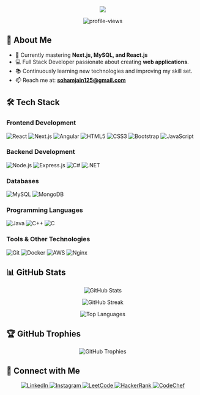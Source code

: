 <div align="center">
  <img src="https://readme-typing-svg.herokuapp.com/?lines=Hi+👋+I'm+Soham+Jain;Full+Stack+Developer+from+India&center=true&width=400&height=50" />
</div>

<p align="center">
  <img src="https://komarev.com/ghpvc/?username=sohamjain125&label=Profile%20views&color=0e75b6&style=flat" alt="profile-views" />
</p>

## 🚀 About Me
- 🔭 Currently mastering **Next.js, MySQL, and React.js**
- 💻 Full Stack Developer passionate about creating **web applications**.
- 📚 Continuously learning new technologies and improving my skill set.
- 📫 Reach me at: **sohamjain125@gmail.com**

## 🛠️ Tech Stack

### Frontend Development
<p>
  <img src="https://img.shields.io/badge/-React-61DAFB?style=flat-square&logo=react&logoColor=black" alt="React"/>
  <img src="https://img.shields.io/badge/-Next.js-000000?style=flat-square&logo=next.js&logoColor=white" alt="Next.js"/>
  <img src="https://img.shields.io/badge/-Angular-DD0031?style=flat-square&logo=angular&logoColor=white" alt="Angular"/>
  <img src="https://img.shields.io/badge/-HTML5-E34F26?style=flat-square&logo=html5&logoColor=white" alt="HTML5"/>
  <img src="https://img.shields.io/badge/-CSS3-1572B6?style=flat-square&logo=css3&logoColor=white" alt="CSS3"/>
  <img src="https://img.shields.io/badge/-Bootstrap-7952B3?style=flat-square&logo=bootstrap&logoColor=white" alt="Bootstrap"/>
  <img src="https://img.shields.io/badge/-JavaScript-F7DF1E?style=flat-square&logo=javascript&logoColor=black" alt="JavaScript"/>
</p>

### Backend Development
<p>
  <img src="https://img.shields.io/badge/-Node.js-339933?style=flat-square&logo=node.js&logoColor=white" alt="Node.js"/>
  <img src="https://img.shields.io/badge/-Express.js-000000?style=flat-square&logo=express&logoColor=white" alt="Express.js"/>
  <img src="https://img.shields.io/badge/-C%23-239120?style=flat-square&logo=c-sharp&logoColor=white" alt="C#"/>
  <img src="https://img.shields.io/badge/-.NET-512BD4?style=flat-square&logo=.net&logoColor=white" alt=".NET"/>
</p>

### Databases
<p>
  <img src="https://img.shields.io/badge/-MySQL-4479A1?style=flat-square&logo=mysql&logoColor=white" alt="MySQL"/>
  <img src="https://img.shields.io/badge/-MongoDB-47A248?style=flat-square&logo=mongodb&logoColor=white" alt="MongoDB"/>
</p>

### Programming Languages
<p>
  <img src="https://img.shields.io/badge/-Java-007396?style=flat-square&logo=java&logoColor=white" alt="Java"/>
  <img src="https://img.shields.io/badge/-C++-00599C?style=flat-square&logo=c%2B%2B&logoColor=white" alt="C++"/>
  <img src="https://img.shields.io/badge/-C-A8B9CC?style=flat-square&logo=c&logoColor=black" alt="C"/>
</p>

### Tools & Other Technologies
<p>
  <img src="https://img.shields.io/badge/-Git-F05032?style=flat-square&logo=git&logoColor=white" alt="Git"/>
  <img src="https://img.shields.io/badge/-Docker-2496ED?style=flat-square&logo=docker&logoColor=white" alt="Docker"/>
  <img src="https://img.shields.io/badge/-AWS-232F3E?style=flat-square&logo=amazonaws&logoColor=white" alt="AWS"/>
  <img src="https://img.shields.io/badge/-Nginx-009639?style=flat-square&logo=nginx&logoColor=white" alt="Nginx"/>
</p>

## 📊 GitHub Stats

<p align="center">
  <img src="https://github-readme-stats.vercel.app/api?username=sohamjain125&show_icons=true&theme=radical" alt="GitHub Stats" />
</p>

<p align="center">
  <img src="https://github-readme-streak-stats.herokuapp.com/?user=sohamjain125&theme=radical" alt="GitHub Streak" />
</p>

<p align="center">
  <img src="https://github-readme-stats.vercel.app/api/top-langs/?username=sohamjain125&layout=compact&theme=radical" alt="Top Languages" />
</p>

## 🏆 GitHub Trophies
<p align="center">
  <img src="https://github-profile-trophy.vercel.app/?username=sohamjain125&theme=radical&row=1" alt="GitHub Trophies" />
</p>

## 🤝 Connect with Me

<p align="center">
  <a href="https://linkedin.com/in/sohamjain125" target="_blank">
    <img src="https://img.shields.io/badge/-LinkedIn-0077B5?style=for-the-badge&logo=linkedin&logoColor=white" alt="LinkedIn"/>
  </a>
  <a href="https://instagram.com/btwitssohamm" target="_blank">
    <img src="https://img.shields.io/badge/-Instagram-E4405F?style=for-the-badge&logo=instagram&logoColor=white" alt="Instagram"/>
  </a>
  <a href="https://www.leetcode.com/sohamjain125" target="_blank">
    <img src="https://img.shields.io/badge/-LeetCode-FFA116?style=for-the-badge&logo=leetcode&logoColor=black" alt="LeetCode"/>
  </a>
  <a href="https://www.hackerrank.com/sohamjain125" target="_blank">
    <img src="https://img.shields.io/badge/-HackerRank-2EC866?style=for-the-badge&logo=hackerrank&logoColor=white" alt="HackerRank"/>
  </a>
  <a href="https://www.codechef.com/users/btwitssoham" target="_blank">
    <img src="https://img.shields.io/badge/-CodeChef-5B4638?style=for-the-badge&logo=codechef&logoColor=white" alt="CodeChef"/>
  </a>
</p>
